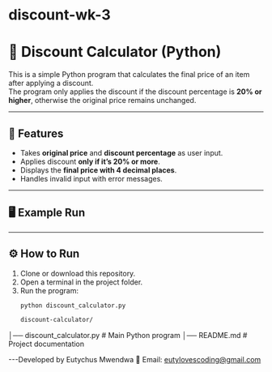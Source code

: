 # discount-wk-3
# 🛒 Discount Calculator (Python)

This is a simple Python program that calculates the final price of an item after applying a discount.  
The program only applies the discount if the discount percentage is **20% or higher**, otherwise the original price remains unchanged.

---

## 📌 Features
- Takes **original price** and **discount percentage** as user input.
- Applies discount **only if it’s 20% or more**.
- Displays the **final price with 4 decimal places**.
- Handles invalid input with error messages.

---

## 🖥️ Example Run






---

## ⚙️ How to Run
1. Clone or download this repository.
2. Open a terminal in the project folder.
3. Run the program:
   ```bash
   python discount_calculator.py

   discount-calculator/
│── discount_calculator.py   # Main Python program
│── README.md                # Project documentation



---Developed by Eutychus Mwendwa
📩 Email: eutylovescoding@gmail.com

